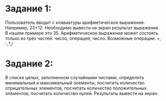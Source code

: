 # Задание 1:
Пользователь вводит с клавиатуры арифметическое выражение. Например, 23+12. Необходимо вывести на экран результат выражения. В нашем примере это 35. Арифметическое выражение может состоять только из трёх частей: число, операция, число. Возможные операции: +, -,*,/

# Задание 2:
В списке целых, заполненном случайными числами, определить минимальный и максимальный элементы, посчитать количество отрицательных элементов, посчитать количество положительных элементов, посчитать количество нулей. Результаты вывести на экран.

